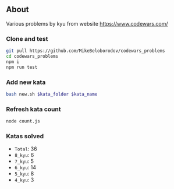 ## About

Various problems by kyu from website https://www.codewars.com/

### Clone and test

```sh
git pull https://github.com/MikeBeloborodov/codewars_problems
cd codewars_problems
npm i
npm run test
```

### Add new kata
```sh
bash new.sh $kata_folder $kata_name
```

### Refresh kata count
```sh
node count.js
```

### Katas solved
- ```Total```: 36
- ```8_kyu```: 6
- ```7_kyu```: 5
- ```6_kyu```: 14
- ```5_kyu```: 8
- ```4_kyu```: 3
